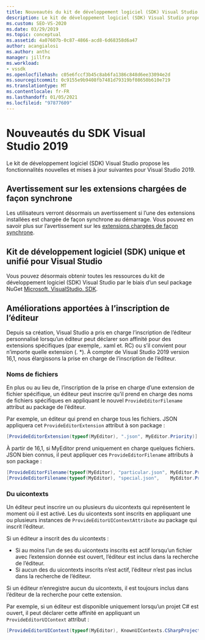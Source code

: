 ```yaml
---
title: Nouveautés du kit de développement logiciel (SDK) Visual Studio 2019 | Microsoft Docs
description: Le kit de développement logiciel (SDK) Visual Studio propose les fonctionnalités nouvelles et mises à jour pour Visual Studio 2019, y compris les améliorations apportées à l’inscription.
ms.custom: SEO-VS-2020
ms.date: 03/29/2019
ms.topic: conceptual
ms.assetid: 4a07607b-0c87-4866-acd8-6d68358d6a47
author: acangialosi
ms.author: anthc
manager: jillfra
ms.workload:
- vssdk
ms.openlocfilehash: c05e6fccf3b45c8ab6fa1386c848d6ee33094e2d
ms.sourcegitcommit: 0c9155e9b9408fb7481d79319bf08650b610e719
ms.translationtype: MT
ms.contentlocale: fr-FR
ms.lasthandoff: 01/05/2021
ms.locfileid: "97877609"
---
```

# <a name="whats-new-in-the-visual-studio-2019-sdk"></a>Nouveautés du SDK Visual Studio 2019

Le kit de développement logiciel (SDK) Visual Studio propose les fonctionnalités nouvelles et mises à jour suivantes pour Visual Studio 2019.

## <a name="synchronously-autoloaded-extensions-warning"></a>Avertissement sur les extensions chargées de façon synchrone

Les utilisateurs verront désormais un avertissement si l’une des extensions installées est chargée de façon synchrone au démarrage. Vous pouvez en savoir plus sur l’avertissement sur les [extensions chargées de façon synchrone](synchronously-autoloaded-extensions.md).

## <a name="single-unified-visual-studio-sdk"></a>Kit de développement logiciel (SDK) unique et unifié pour Visual Studio

Vous pouvez désormais obtenir toutes les ressources du kit de développement logiciel (SDK) Visual Studio par le biais d’un seul package NuGet [Microsoft. VisualStudio. SDK](https://www.nuget.org/packages/microsoft.visualstudio.sdk).

## <a name="editor-registration-enhancements"></a>Améliorations apportées à l’inscription de l’éditeur

Depuis sa création, Visual Studio a pris en charge l’inscription de l’éditeur personnalisé lorsqu’un éditeur peut déclarer son affinité pour des extensions spécifiques (par exemple,. xaml et. RC) ou s’il convient pour n’importe quelle extension (. *). À compter de Visual Studio 2019 version 16,1, nous élargissons la prise en charge de l’inscription de l’éditeur.

### <a name="filenames"></a>Noms de fichiers

En plus ou au lieu de, l’inscription de la prise en charge d’une extension de fichier spécifique, un éditeur peut inscrire qu’il prend en charge des noms de fichiers spécifiques en appliquant le nouvel `ProvideEditorFilename` attribut au package de l’éditeur.

Par exemple, un éditeur qui prend en charge tous les fichiers. JSON appliquera cet `ProvideEditorExtension` attribut à son package :

```cs
[ProvideEditorExtension(typeof(MyEditor), ".json", MyEditor.Priority)]
```

À partir de 16,1, si MyEditor prend uniquement en charge quelques fichiers. JSON bien connus, il peut appliquer ces `ProvideEditorFilename` attributs à son package :

```cs
[ProvideEditorFilename(typeof(MyEditor), "particular.json", MyEditor.Priority)]
[ProvideEditorFilename(typeof(MyEditor), "special.json",    MyEditor.Priority)]
```

### <a name="uicontexts"></a>Du uicontexts

Un éditeur peut inscrire un ou plusieurs du uicontexts qui représentent le moment où il est activé. Les du uicontexts sont inscrits en appliquant une ou plusieurs instances de `ProvideEditorUIContextAttribute` au package qui inscrit l’éditeur.

Si un éditeur a inscrit des du uicontexts :

- Si au moins l’un de ses du uicontexts inscrits est actif lorsqu’un fichier avec l’extension donnée est ouvert, l’éditeur est inclus dans la recherche de l’éditeur.
- Si aucun des du uicontexts inscrits n’est actif, l’éditeur n’est pas inclus dans la recherche de l’éditeur.

Si un éditeur n’enregistre aucun du uicontexts, il est toujours inclus dans l’éditeur de la recherche pour cette extension.

Par exemple, si un éditeur est disponible uniquement lorsqu’un projet C# est ouvert, il peut déclarer cette affinité en appliquant un `ProvideEditorUIContext` attribut :

```cs
[ProvideEditorUIContext(typeof(MyEditor), KnownUIContexts.CSharpProjectContext)]
```
